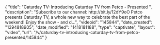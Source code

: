 {
    "title": "Caturday TV: Introducing Caturday TV from Petco - Presented ",
    "description": "Subscribe to our channel: http:\/\/bit.ly\/12dY9oO Petco presents Caturday TV, a whole new way to celebrate the best part of the weekend! Enjoy the show - and d...",
    "videoid": "145844",
    "date_created": "1394818905",
    "date_modified": "1418181188",
    "type": "captivate",
    "layout": "video",
    "url": "\/v\/caturday-tv-introducing-caturday-tv-from-petco-presented\/145844"
}